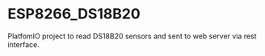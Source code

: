 # ESP8266_DS18B20

PlatfomIO project to read DS18B20 sensors and sent to web server via rest interface.
